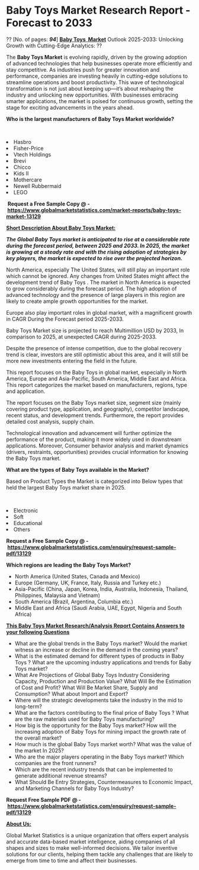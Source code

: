 <H1>Baby Toys Market Research Report - Forecast to 2033</H1><p>?? [No. of pages:&nbsp;<strong><em>94</em></strong>]&nbsp;<strong><a href="https://www.globalmarketstatistics.com/market-reports/baby-toys-market-13129">Baby Toys &nbsp;Market</a></strong>&nbsp;Outlook 2025-2033: Unlocking Growth with Cutting-Edge Analytics: ??</p><p>The <strong>Baby Toys Market</strong> is evolving rapidly, driven by the growing adoption of advanced technologies that help businesses operate more efficiently and stay competitive. As industries push for greater innovation and performance, companies are investing heavily in cutting-edge solutions to streamline operations and boost productivity. This wave of technological transformation is not just about keeping up&mdash;it&rsquo;s about reshaping the industry and unlocking new opportunities. With businesses embracing smarter applications, the market is poised for continuous growth, setting the stage for exciting advancements in the years ahead.</p><p><strong>Who is the largest manufacturers of Baby Toys Market worldwide?</strong></p><p>&nbsp;<li>Hasbro<li> Fisher-Price<li> Vtech Holdings<li> Brevi<li> Chicco<li> Kids II<li> Mothercare<li> Newell Rubbermaid<li> LEGO</p><p>&nbsp;<strong>Request a Free Sample Copy @ -&nbsp;<a href="https://www.globalmarketstatistics.com/market-reports/baby-toys-market-13129">https://www.globalmarketstatistics.com/market-reports/baby-toys-market-13129</a></strong></p><p><strong><u>Short Description About Baby Toys Market:</u></strong></p><p><strong><em>The Global Baby Toys market is anticipated to rise at a considerable rate during the forecast period, between 2025 and 2033. In 2025, the market is growing at a steady rate and with the rising adoption of strategies by key players, the market is expected to rise over the projected horizon.</em></strong></p><p>North America, especially The United States, will still play an important role which cannot be ignored. Any changes from United States might affect the development trend of Baby Toys . The market in North America is expected to grow considerably during the forecast period. The high adoption of advanced technology and the presence of large players in this region are likely to create ample growth opportunities for the market.</p><p>Europe also play important roles in global market, with a magnificent growth in CAGR During the Forecast period 2025-2033.</p><p>Baby Toys Market size is projected to reach Multimillion USD by 2033, In comparison to 2025, at unexpected CAGR during 2025-2033.</p><p>Despite the presence of intense competition, due to the global recovery trend is clear, investors are still optimistic about this area, and it will still be more new investments entering the field in the future.</p><p>This report focuses on the Baby Toys in global market, especially in North America, Europe and Asia-Pacific, South America, Middle East and Africa. This report categorizes the market based on manufacturers, regions, type and application.</p><p>The report focuses on the Baby Toys market size, segment size (mainly covering product type, application, and geography), competitor landscape, recent status, and development trends. Furthermore, the report provides detailed cost analysis, supply chain.</p><p>Technological innovation and advancement will further optimize the performance of the product, making it more widely used in downstream applications. Moreover, Consumer behavior analysis and market dynamics (drivers, restraints, opportunities) provides crucial information for knowing the Baby Toys market.</p><p><strong>What are the types of Baby Toys available in the Market?</strong></p><p>Based on Product Types the Market is categorized into Below types that held the largest Baby Toys market share in 2025.</p><p>&nbsp;<li>Electronic<li> Soft<li> Educational<li> Others&nbsp;</p><p><strong>Request a Free Sample Copy @ -&nbsp;<a href="https://www.globalmarketstatistics.com/enquiry/request-sample-pdf/13129">https://www.globalmarketstatistics.com/enquiry/request-sample-pdf/13129</a></strong></p><p><strong>Which regions are leading the Baby Toys Market?</strong></p><ul><li>North America (United States, Canada and Mexico)</li><li>Europe (Germany, UK, France, Italy, Russia and Turkey etc.)</li><li>Asia-Pacific (China, Japan, Korea, India, Australia, Indonesia, Thailand, Philippines, Malaysia and Vietnam)</li><li>South America (Brazil, Argentina, Columbia etc.)</li><li>Middle East and Africa (Saudi Arabia, UAE, Egypt, Nigeria and South Africa)</li></ul><p><strong><u>This Baby Toys Market Research/Analysis Report Contains Answers to your following Questions</u></strong></p><ul><li>What are the global trends in the Baby Toys market? Would the market witness an increase or decline in the demand in the coming years?</li><li>What is the estimated demand for different types of products in Baby Toys ? What are the upcoming industry applications and trends for Baby Toys market?</li><li>What Are Projections of Global Baby Toys Industry Considering Capacity, Production and Production Value? What Will Be the Estimation of Cost and Profit? What Will Be Market Share, Supply and Consumption? What about Import and Export?</li><li>Where will the strategic developments take the industry in the mid to long-term?</li><li>What are the factors contributing to the final price of Baby Toys ? What are the raw materials used for Baby Toys manufacturing?</li><li>How big is the opportunity for the Baby Toys market? How will the increasing adoption of Baby Toys for mining impact the growth rate of the overall market?</li><li>How much is the global Baby Toys market worth? What was the value of the market In 2025?</li><li>Who are the major players operating in the Baby Toys market? Which companies are the front runners?</li><li>Which are the recent industry trends that can be implemented to generate additional revenue streams?</li><li>What Should Be Entry Strategies, Countermeasures to Economic Impact, and Marketing Channels for Baby Toys Industry?</li></ul><p><strong>Request Free Sample PDF @ -&nbsp;<a href="https://www.globalmarketstatistics.com/enquiry/request-sample-pdf/13129">https://www.globalmarketstatistics.com/enquiry/request-sample-pdf/13129</a></strong></p><p><strong><u>About Us:</u></strong></p><p>Global Market Statistics&nbsp;is a unique organization that offers expert analysis and accurate data-based market intelligence, aiding companies of all shapes and sizes to make well-informed decisions. We tailor inventive solutions for our clients, helping them tackle any challenges that are likely to emerge from time to time and affect their businesses.</p>
